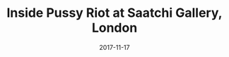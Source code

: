---
campaign-uuid: c-e046f2ce-9f7b-4490-b98c-6e6a09d1ff77
type: Offer
category: Entertainment
date: 2017-11-17
end-date: 2017-12-24
disable-form: false
is_promoted: true
has_entry_page: false
extra-css: ""

logo-left-title: "See Tickets"
logo-left-href: "https://www.seetickets.com/tour/inside-pussy-riot"
logo-left-image: "seetickets-logo.png"

banner-img: "seeticketsinsidepussyriot-main_image.jpg"
hero-header: "seetickets_offer_insidepussyriot"
competition-description: >
    Here's the true story of what happens to a modern day, post-punk feminist art collective group when they stick two fingers up at the Russian system and suffer the brutal consequences. Olivier nominated theatre company Les Enfants Terribles collaborate with Pussy Riot founder Nadya Tolokonnikova to put you at the forefront of an immersive experience that makes you question what price you're prepared to pay to stand up for what you believe in.</p>
    <p>To mark the 100th anniversary of the Russian Revolution, coinciding with the Saatchi Gallery's Art Riot exhibition, Inside Pussy Riot tells a story that needs to be experienced to be understood.</p>
    <p>Pull on the balaclava, stand in the dock and live the realities of imprisonment.</p>
    <p>Would you sacrifice everything for the sake of a punk prayer for a liberal world. Join the revolution. We are all Pussy Riot.

hero-subheader: ""

title: "Inside Pussy Riot at Saatchi Gallery, London"
bg-image-hero: ""
bg-image-first: ""
bg-image-second: ""

section1-content: >
    <p>0</p>
    <p>0</p>
    <p>0</p>

section2-content: >
    <p>0</p>
    <p>0</p>
    <p>0</p>

entry-title: 
terms-confirmation: >
    
entry-content: >
    <p>0</p>
    <p>0</p>

---